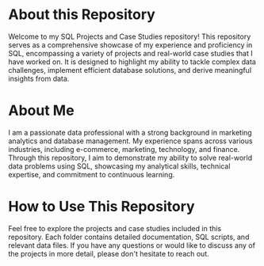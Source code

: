 # About this Repository

Welcome to my SQL Projects and Case Studies repository! This repository serves as a comprehensive showcase of my experience and proficiency in SQL, encompassing a variety of projects and real-world case studies that I have worked on. It is designed to highlight my ability to tackle complex data challenges, implement efficient database solutions, and derive meaningful insights from data.

# About Me

I am a passionate data professional with a strong background in marketing analytics and database management. My experience spans across various industries, including e-commerce, marketing, technology, and finance. Through this repository, I aim to demonstrate my ability to solve real-world data problems using SQL, showcasing my analytical skills, technical expertise, and commitment to continuous learning.

# How to Use This Repository

Feel free to explore the projects and case studies included in this repository. Each folder contains detailed documentation, SQL scripts, and relevant data files. If you have any questions or would like to discuss any of the projects in more detail, please don't hesitate to reach out.

